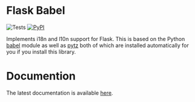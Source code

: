 # Flask Babel

![Tests](https://github.com/python-babel/flask-babel/workflows/Tests/badge.svg?branch=master)
[![PyPI](https://img.shields.io/pypi/v/flask-babel.svg?maxAge=2592000)](https://pypi.python.org/pypi/Flask-Babel)

Implements i18n and l10n support for Flask.  This is based on the Python
[babel][] module as well as [pytz][] both of which are installed automatically
for you if you install this library.

# Documention

The latest documentation is available [here][docs].

[babel]: https://github.com/python-babel/babel
[pytz]: https://pypi.python.org/pypi/pytz/
[docs]: https://python-babel.github.io/flask-babel/
[semver]: https://semver.org/
